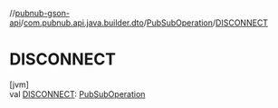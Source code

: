 //[pubnub-gson-api](../../../index.md)/[com.pubnub.api.java.builder.dto](../index.md)/[PubSubOperation](index.md)/[DISCONNECT](-d-i-s-c-o-n-n-e-c-t.md)

# DISCONNECT

[jvm]\
val [DISCONNECT](-d-i-s-c-o-n-n-e-c-t.md): [PubSubOperation](index.md)

